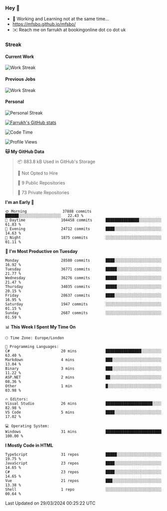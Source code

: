 ### Hey 👋

- 🏃 Working and Learning not at the same time...
- https://mfsbo.github.io/mfsbo/
- ✉️ Reach me on farrukh at bookingonline dot co dot uk

### Streak
#### Current Work
![Work Streak](https://streak-stats.demolab.com/?user=mfsbo)
#### Previous Jobs
![Work Streak](https://streak-stats.demolab.com/?user=farrukhcw)
#### Personal
![Personal Streak](https://streak-stats.demolab.com/?user=farrukhsubhani)

[![Farrukh's GitHub stats](https://github-readme-stats.vercel.app/api?username=mfsbo&hide=stars&count_private=true)](https://github.com/mfsbo/)

<!--START_SECTION:waka-->
![Code Time](http://img.shields.io/badge/Code%20Time-588%20hrs%2016%20mins-blue)

![Profile Views](http://img.shields.io/badge/Profile%20Views-30-blue)

**🐱 My GitHub Data** 

> 📦 883.8 kB Used in GitHub's Storage 
 > 
> 🚫 Not Opted to Hire
 > 
> 📜 9 Public Repositories 
 > 
> 🔑 73 Private Repositories 
 > 
**I'm an Early 🐤** 

```text
🌞 Morning                37888 commits       ██████░░░░░░░░░░░░░░░░░░░   22.43 % 
🌆 Daytime                104458 commits      ███████████████░░░░░░░░░░   61.83 % 
🌃 Evening                24712 commits       ████░░░░░░░░░░░░░░░░░░░░░   14.63 % 
🌙 Night                  1875 commits        ░░░░░░░░░░░░░░░░░░░░░░░░░   01.11 % 
```
📅 **I'm Most Productive on Tuesday** 

```text
Monday                   28580 commits       ████░░░░░░░░░░░░░░░░░░░░░   16.92 % 
Tuesday                  36771 commits       █████░░░░░░░░░░░░░░░░░░░░   21.77 % 
Wednesday                36276 commits       █████░░░░░░░░░░░░░░░░░░░░   21.47 % 
Thursday                 34035 commits       █████░░░░░░░░░░░░░░░░░░░░   20.15 % 
Friday                   28637 commits       ████░░░░░░░░░░░░░░░░░░░░░   16.95 % 
Saturday                 1947 commits        ░░░░░░░░░░░░░░░░░░░░░░░░░   01.15 % 
Sunday                   2687 commits        ░░░░░░░░░░░░░░░░░░░░░░░░░   01.59 % 
```


📊 **This Week I Spent My Time On** 

```text
🕑︎ Time Zone: Europe/London

💬 Programming Languages: 
C#                       20 mins             ████████████████░░░░░░░░░   63.40 % 
Markdown                 4 mins              ███░░░░░░░░░░░░░░░░░░░░░░   13.04 % 
Binary                   3 mins              ███░░░░░░░░░░░░░░░░░░░░░░   11.22 % 
ASP.NET                  2 mins              ██░░░░░░░░░░░░░░░░░░░░░░░   08.36 % 
Other                    1 min               █░░░░░░░░░░░░░░░░░░░░░░░░   03.98 % 

🔥 Editors: 
Visual Studio            26 mins             █████████████████████░░░░   82.98 % 
VS Code                  5 mins              ████░░░░░░░░░░░░░░░░░░░░░   17.02 % 

💻 Operating System: 
Windows                  31 mins             █████████████████████████   100.00 % 
```

**I Mostly Code in HTML** 

```text
TypeScript               31 repos            █████░░░░░░░░░░░░░░░░░░░░   19.75 % 
JavaScript               23 repos            ████░░░░░░░░░░░░░░░░░░░░░   14.65 % 
C#                       23 repos            ████░░░░░░░░░░░░░░░░░░░░░   14.65 % 
Vue                      21 repos            ███░░░░░░░░░░░░░░░░░░░░░░   13.38 % 
Shell                    1 repo              ░░░░░░░░░░░░░░░░░░░░░░░░░   00.64 % 
```




 Last Updated on 29/03/2024 00:25:22 UTC
<!--END_SECTION:waka-->
<!--
**mfsbo/mfsbo** is a ✨ _special_ ✨ repository because its `README.md` (this file) appears on your GitHub profile.

Here are some ideas to get you started:

- 🔭 I’m currently working on ...
- 🌱 I’m currently learning ...
- 👯 I’m looking to collaborate on ...
- 🤔 I’m looking for help with ...
- 💬 Ask me about ...
- 📫 How to reach me: ...
- 😄 Pronouns: ...
- ⚡ Fun fact: ...
-->
